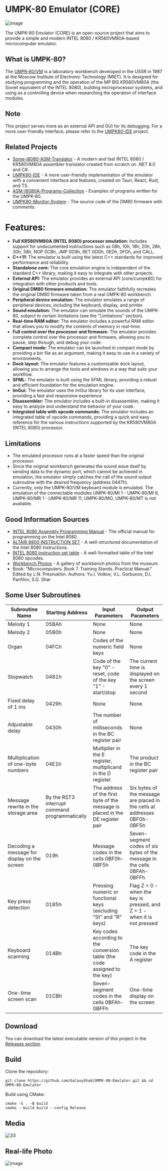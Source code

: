# UMPK-80 Emulator (CORE)

![image](https://github.com/GalaxyShad/UMPK-80-Emulator/assets/52833080/1b383c7a-b495-4e51-862b-9ec07bb2d46c)

The UMPK-80 Emulator (CORE) is an open-source project that aims to provide a simple and modern INTEL 8080 / KR580VM80A-based microcomputer emulator.

## What is UMPK-80?

The [UMPK-80/VM](https://retro-computer.ru/home.aspx#/item/UMPK_80) is a laboratory workbench developed in the USSR in 1987 at the Moscow Institute of Electronic Technology (MIET). It is designed for studying programming and the operation of the MP BIS KR580VM80A (the Soviet equivalent of the INTEL 8080), building microprocessor systems, and using as a controlling device when researching the operation of interface modules.

## Note

This project serves more as an external API and GUI for its debugging. For a more user-friendly interface, please refer to the [UMPK80-IDE](https://github.com/GalaxyShad/UMPK80-IDE) project.

## Related Projects

- [Some-i8080-ASM-Translator](https://github.com/GalaxyShad/Some-i8080-ASM-Translator) - A modern and fast INTEL 8080 / KR580VM80A assembler translator created from scratch on .NET 8.0 and C#.
- [UMPK80-IDE](https://github.com/GalaxyShad/UMPK80-IDE) - A more user-friendly implementation of the emulator with a convenient interface and features, created on Tauri, React, Rust, and TS.
- [ASM-I8080A-Programs-Collection](https://github.com/GalaxyShad/ASM-I8080A-Programs-Collection) - Examples of programs written for the UMPK-80.
- [UMPK80-Monitor-System](https://github.com/GalaxyShad/UMPK80-Monitor-System) - The source code of the DM80 firmware with comments.

# Features:

* **Full KR580VM80A (INTEL 8080) processor emulation:** Includes support for undocumented instructions such as 08h, 10h, 18h, 20h, 28h, 30h, 38h, NOP 0CBh, JMP 0D9h, RET 0DDh, 0EDh, 0FDh, and CALL.
* **C++11:** The emulator is built using the latest C++ standards for improved performance and reliability.
* **Standalone core:** The core emulation engine is independent of the standard C++ library, making it easy to integrate with other projects.
* **External API:** The emulator provides an external API (core/cumpk80) for integration with other products and tools.
* **Original DM80 firmware emulation:** The emulator faithfully recreates the original DM80 firmware taken from a real UMPK-80 workbench.
* **Peripheral device emulation:** The emulator emulates a range of peripheral devices, including the keyboard, display, and printer.
* **Sound emulation:** The emulator can simulate the sounds of the UMPK-80, subject to certain limitations (see the "Limitations" section).
* **Real-time RAM editor:** The emulator includes a powerful RAM editor that allows you to modify the contents of memory in real-time.
* **Full control over the processor and firmware:** The emulator provides complete control over the processor and firmware, allowing you to pause, step through, and debug your code.
* **Compact mode:** The emulator can be launched in compact mode by providing a bin file as an argument, making it easy to use in a variety of environments.
* **Dock layout:** The emulator features a customizable dock layout, allowing you to arrange the tools and windows in a way that suits your workflow.
* **SFML:** The emulator is built using the SFML library, providing a robust and efficient foundation for the emulation engine.
* **ImGui:** The emulator uses the ImGui library for its user interface, providing a fast and responsive experience.
* **Disassembler:** The emulator includes a built-in disassembler, making it easy to analyze and understand the behavior of your code.
* **Integrated table with opcode commands:** The emulator includes an integrated table of opcode commands, providing a quick and easy reference for the various instructions supported by the KR580VM80A (INTEL 8080) processor.

## Limitations

- The emulated processor runs at a faster speed than the original processor.
- Since the original workbench generates the sound wave itself by sending data to the dynamic port, which cannot be achieved in emulation, the emulator simply catches the call of the sound output subroutine with the desired frequency (address 0447h).
- Currently, only the UMPK-80/VM keyboard module is emulated. The emulation of the connectable modules UMPK-80/MI 1 - UMPK-80/MI 6, UMPK-80/MR 1 - UMPK-80/MR 11, UMPK-80/MO, UMPK-80/MT is not available.

## Good Information Sources

- [INTEL 8080 Assembly Programming Manual](https://altairclone.com/downloads/manuals/8080%20Programmers%20Manual.pdf) - The official manual for programming on the Intel 8080.
- [ALTAIR 8800 INSTRUCTION SET](https://ubuntourist.codeberg.page/Altair-8800/part-4.html) - A well-structured documentation of the Intel 8080 instructions.
- [INTEL 8080 instruction set table](https://pastraiser.com/cpu/i8080/i8080_opcodes.html) - A well-formatted table of the Intel 8080 opcodes.
- [Workbench Photos](https://retro-computer.ru/home.aspx#/item/UMPK_80) - A gallery of workbench photos from the museum.
- Book: "Microcomputers. Book 7. Training Stands. Practical Manual." Edited by L.N. Presnukhin. Authors: Yu.I. Volkov, V.L. Gorbunov, D.I. Panfilov, S.G. Shar

## Some User Subroutines
| Subroutine Name | Starting Address | Input Parameters | Output Parameters |
| --- | --- | --- | --- |
| Melody 1 | 05BAh | None | None |
| Melody 2 | 05B0h | None | None |
| Organ | 04FCh | Codes of the numeric field keys | None |
| Stopwatch | 0481h | Code of the key "0" - reset, code of the key "1" - start/stop | The current time is displayed on the screen every 1 second |
| Fixed delay of 1 ms | 0429h | None | None |
| Adjustable delay | 0430h | The number of milliseconds in the BC register pair | None |
| Multiplication of one-byte numbers | 04E1h | Multiplier in the E register, multiplicand in the D register | The product in the BC register pair |
| Message rewrite in the storage area | By the RST3 interrupt command programmatically | The address of the first byte of the message is placed in the DE register pair | Six bytes of the message are placed in the cells at addresses 0BF0h-0BF5h |
| Decoding a message for display on the screen | 019h | Message codes in the cells 0BF0h-0BF5h | Seven-segment codes of six bytes of the message in the cells 0BFAh-0BFFh |
| Key press detection | 0185h | Pressing numeric or functional keys (excluding "St" and "R" keys) | Flag Z = 0 - when the key is pressed, and Z = 1 - when it is not pressed |
| Keyboard scanning | 014Bh | Key codes according to the conversion table (the code assigned to the key) | The key code in the A register |
| One-time screen scan | 01CBh | Seven-segment codes in the cells 0BFAh-0BFFh | One-time display on the screen |

## Download

You can download the latest executable version of this project in the [Releases section](https://github.com/GalaxyShad/UMPK-80-Emulator/releases).

## Build

Clone the repository:

```
git clone https://github.com/GalaxyShad/UMPK-80-Emulator.git && cd UMPK-80-Emulator
```

Build using CMake:

```
cmake -S . -B build
cmake --build build --config Release
```
## Media
![33](https://github.com/user-attachments/assets/48c12932-f516-477a-b5ab-4b9d892b20ac)


## Real-life Photo

![image](https://github.com/GalaxyShad/UMPK-80-Emulator/assets/52833080/d6aa042b-546e-4c7b-b36f-1ecd90172afc)
